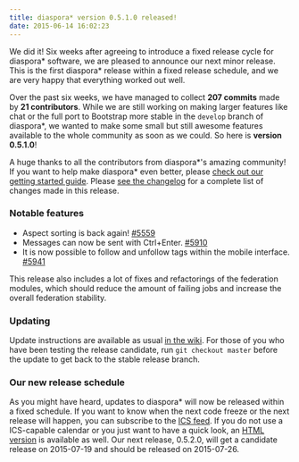 ```yaml
---
title: diaspora* version 0.5.1.0 released!
date: 2015-06-14 16:02:23
---
```


We did it! Six weeks after agreeing to introduce a fixed release cycle for diaspora* software, we are pleased to announce our next minor release. This is the first diaspora\* release within a fixed release schedule, and we are very happy that everything worked out well.

Over the past six weeks, we have managed to collect **207 commits** made by **21 contributors**. While we are still working on making larger features like chat or the full port to Bootstrap more stable in the `develop` branch of diaspora\*, we wanted to make some small but still awesome features available to the whole community as soon as we could. So here is **version 0.5.1.0**!

A huge thanks to all the contributors from diaspora\*'s amazing community! If you want to help make diaspora* even better, please [check out our getting started guide](https://wiki.diasporafoundation.org/Getting_started_with_contributing). Please [see the changelog](https://github.com/diaspora/diaspora/releases/tag/v0.5.1.0) for a complete list of changes made in this release.

### Notable features

- Aspect sorting is back again! [#5559](https://github.com/diaspora/diaspora/pull/5559)
- Messages can now be sent with Ctrl+Enter. [#5910](https://github.com/diaspora/diaspora/pull/5910)
- It is now possible to follow and unfollow tags within the mobile interface. [#5941](https://github.com/diaspora/diaspora/pull/5941)

This release also includes a lot of fixes and refactorings of the federation modules, which should reduce the amount of failing jobs and increase the overall federation stability.

### Updating

Update instructions are available as usual [in the wiki](https://wiki.diasporafoundation.org/Updating). For those of you who have been testing the release candidate, run `git checkout master` before the update to get back to the stable release branch.

### Our new release schedule

As you might have heard, updates to diaspora\* will now be released within a fixed schedule. If you want to know when the next code freeze or the next release will happen, you can subscribe to the [ICS feed](https://mail.0b101010.org/home/mail@diasporafoundation.org/Release.ics). If you do not use a ICS-capable calendar or you just want to have a quick look, an [HTML version](https://mail.0b101010.org/home/mail@diasporafoundation.org/Release.html) is available as well. Our next release, 0.5.2.0, will get a candidate release on 2015-07-19 and should be released on 2015-07-26.
